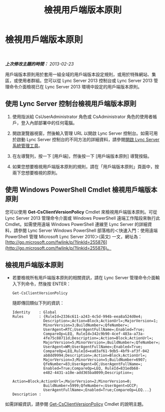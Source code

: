 ﻿---
title: 檢視用戶端版本原則
TOCTitle: 檢視用戶端版本原則
ms:assetid: 6cd9a897-c694-4d6a-8259-2d3c01fce275
ms:mtpsurl: https://technet.microsoft.com/zh-tw/library/JJ898479(v=OCS.15)
ms:contentKeyID: 52056147
ms.date: 08/10/2015
mtps_version: v=OCS.15
ms.translationtype: HT
---

# 檢視用戶端版本原則

 

_**上次修改主題的時間：** 2013-02-23_

用戶端版本原則用於套用一組全域的用戶端版本設定規則，或用於特殊網站、集區，或使用者群組。您可以從 Lync Server 2013 控制台或 Lync Server 2013 管理命令介面檢視已在 Lync Server 2013 環境中設定的用戶端版本原則。

## 使用 Lync Server 控制台檢視用戶端版本原則

1.  使用指派給 CsUserAdministrator 角色或 CsAdministrator 角色的使用者帳戶，登入內部部署中的任何電腦。

2.  開啟瀏覽器視窗，然後輸入管理 URL 以開啟 Lync Server 控制台。如需可用於啟動 Lync Server 控制台的不同方法的詳細資料，請參閱[開啟 Lync Server 系統管理工具](lync-server-2013-open-lync-server-administrative-tools.md)。

3.  在左導覽列，按一下 \[用戶端\]，然後按一下 \[用戶端版本原則\] 導覽按鈕。

4.  如果您想要檢視用戶端版本原則的規則，請在「用戶端版本原則」頁面中，按兩下您想要檢視的原則。

## 使用 Windows PowerShell Cmdlet 檢視用戶端版本原則

您可以使用 **Get-CsClientVersionPolicy** Cmdlet 來檢視用戶端版本原則。可從 Lync Server 2013 管理命令介面或 Windows PowerShell 遠端工作階段來執行此 Cmdlet。如需使用遠端 Windows PowerShell 連線至 Lync Server 的詳細資料，請參閱 Lync Server Windows PowerShell 部落格的＜快速入門：使用遠端 PowerShell 管理 Microsoft Lync Server 2010＞(英文) 一文，網址為：[http://go.microsoft.com/fwlink/p/?linkId=255876](http://go.microsoft.com/fwlink/p/?linkid=255876)。

## 檢視用戶端版本原則

  - 若要檢視所有用戶端版本原則的相關資訊，請在 Lync Server 管理命令介面輸入下列命令，然後按 ENTER：
    
        Get-CsClientVersionPolicy
    
    隨即傳回類似下列的資訊：
    
        Identity    : Global
        Rules       : {RuleId=2336c611-a243-4c5d-994b-eea8a524d0e4;
                      Description=;Action=Block;ActionUrl=;MajorVersion=1;
                      MinorVersion=3;BuildNumber=;QfeNumber=;
                      UserAgent=RTC;UserAgentFullName=;Enabled=True;
                      CompareOp=LEQ, RuleId=342c9b90-4cef-483a-a73a-
                      4fe75c88711d;Description=;Action=Block;ActionUrl=;
                      MajorVersion=5;MinorVersion=;BuildNumber=;QfeNumber=;
                      UserAgent=WM;UserAgentFullName=;Enabled=True;
                      CompareOp=LEQ,RuleId=ea03af61-9db5-4bf9-af3f-042
                      ab8dd9994;Description=;Action=Block;ActionUrl=;
                      MajorVersion=3;MinorVersion=5;BuildNumber=6907;
                      QfeNumber=83;UserAgent=OC;UserAgentFullName=;
                      Enabled=True;CompareOp=LEQ, RuleId=831edb68-
                      e482-4431-a10e-add365ba8099;Description=;
                      Action=Block;ActionUrl=;MajorVersion=2;MinorVersion=0;
                      BuildNumber=5999;QfeNumber=;UserAgent=UCCP;
                      UserAgentFullName=;Enabled=True;CompareOp=LEQ...}
        Description :

如需詳細資訊，請參閱 [Get-CsClientVersionPolicy](get-csclientversionpolicy.md) Cmdlet 的說明主題。

